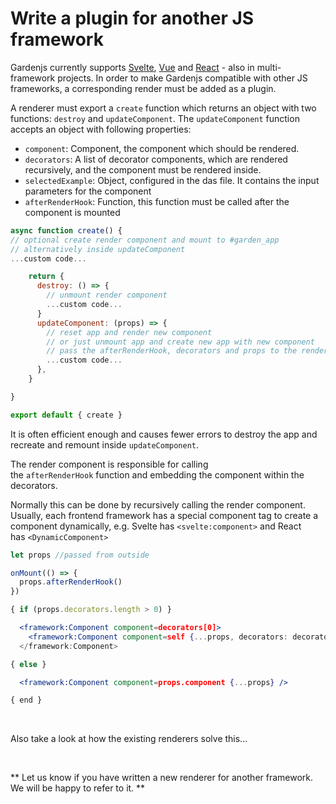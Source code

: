 # Write a plugin for another JS framework

Gardenjs currently supports <a href="https://github.com/gardenjs/render-plugin-svelte" target="_blank" title="Go to the Svelte renderer Repository">Svelte</a>, <a href="https://github.com/gardenjs/render-plugin-vue" target="_blank" title="Go to the Vue renderer Repository">Vue</a> and <a href="https://github.com/gardenjs/render-plugin-react" target="_blank" title="Go to the React renderer Repository">React</a> - also in multi-framework projects. In order to make Gardenjs compatible with other JS frameworks, a corresponding render must be added as a plugin.

A renderer must export a `create` function which returns an object with two functions: `destroy` and `updateComponent`. The `updateComponent` function accepts an object with following properties:

- `component`: Component, the component which should be rendered.
- `decorators`: A list of decorator components, which are rendered recursively, and the component must be rendered inside.
- `selectedExample`: Object, configured in the das file. It contains the input parameters for the component
- `afterRenderHook`: Function, this function must be called after the component is mounted

```js
async function create() {
// optional create render component and mount to #garden_app
// alternatively inside updateComponent
...custom code...

    return {
      destroy: () => {
        // unmount render component
        ...custom code...
      }
      updateComponent: (props) => {
        // reset app and render new component
        // or just unmount app and create new app with new component
        // pass the afterRenderHook, decorators and props to the render component
        ...custom code...
      },
    }

}

export default { create }

```

It is often efficient enough and causes fewer errors to destroy the app and recreate and remount inside `updateComponent`.

The render component is responsible for calling the `afterRenderHook` function and embedding the component within the decorators.

Normally this can be done by recursively calling the render component. Usually, each frontend framework has a special component tag to create a component dynamically, e.g. Svelte has `<svelte:component>` and React has `<DynamicComponent>`

```jsx
let props //passed from outside

onMount(() => {
  props.afterRenderHook()
})

{ if (props.decorators.length > 0) }

  <framework:Component component=decorators[0]>
    <framework:Component component=self {...props, decorators: decorator.slice(0) />
  </framework:Component>

{ else }

  <framework:Component component=props.component {...props} />

{ end }
```

<br>

Also take a look at how the existing renderers solve this...

<br>

** Let us know if you have written a new renderer for another framework. We will be happy to refer to it. **